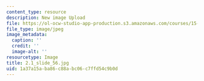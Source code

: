 ```yaml
---
content_type: resource
description: New image Upload
file: https://ol-ocw-studio-app-production.s3.amazonaws.com/courses/15-s21-nuts-and-bolts-of-business-plans-january-iap-2014/1a37a15aba86c88abc06c7ffd54c9b0d_2.1_slide_56.jpg
file_type: image/jpeg
image_metadata:
  caption: ''
  credit: ''
  image-alt: ''
resourcetype: Image
title: 2.1_slide_56.jpg
uid: 1a37a15a-ba86-c88a-bc06-c7ffd54c9b0d
---
```

